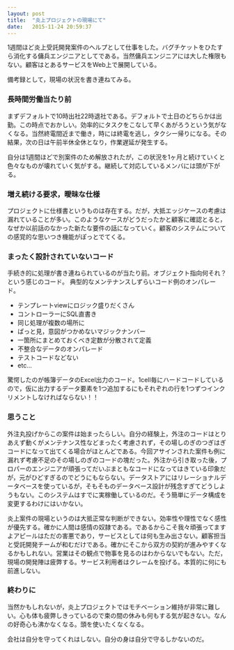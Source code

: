 ```yaml
---
layout: post
title:  "炎上プロジェクトの現場にて"
date:   2015-11-24 20:59:37
---
```


1週間ほど炎上受託開発案件のヘルプとして仕事をした。バグチケットをひたすら消化する傭兵エンジニアとしてである。当然傭兵エンジニアには大した権限もない。顧客はとあるサービスをWeb上で展開している。

備考録として，現場の状況を書き連ねてみる。

### 長時間労働当たり前

まずデフォルトで10時出社22時退社である。デフォルトで土日のどちらかは出勤。この時点でおかしい。効率的にタスクをこなして早くあがろうという気がなくなる。当然終電間近まで働き，時には終電を逃し，タクシー帰りになる。その結果，次の日は午前半休全休となり，作業遅延が発生する。

自分は1週間ほどで別案件のため解放されたが，この状況を1ヶ月と続けていくと色々なものが壊れていく気がする。継続して対応しているメンバには頭が下がる。

### 増え続ける要求，曖昧な仕様

プロジェクトに仕様書というものは存在する。だが，大抵エッジケースの考慮は漏れていることが多い。このようなケースがどうだったかと顧客に確認とると，なぜか以前話のなかった新たな要件の話になっていく。顧客のシステムについての感覚的な思いつき機能がぽっとでてくる。

### まったく設計されていないコード

手続き的に処理が書き連ねられているのが当たり前。オブジェクト指向何それ？という感じのコード。
典型的なメンテナンスしずらいコード例のオンパレード。

- テンプレートviewにロジック盛りだくさん
- コントローラーにSQL直書き
- 同じ処理が複数の場所に
- ぱっと見，意図がつかめないマジックナンバー
- 一箇所にまとめておくべき定数が分散されて定義
- 不整合なデータのオンパレード
- テストコードなどない
- etc...

驚愕したのが帳簿データのExcel出力のコード。1cell毎にハードコードしているので，仮に出力するデータ要素を1つ追加するにもそれぞれの行を1つずつインクリメントしなければならない！！

### 思うこと

外注丸投げからこの案件は始まったらしい。自分の経験上，外注のコードはとりあえず動くがメンテナンス性などまったく考慮されず，その場しのぎのつぎはぎコードになって出てくる場合がほとんどである。今回アサインされた案件も例に漏れず考慮不足のその場しのぎのコードの塊だった。外注から引き取った後，プロパーのエンジニアが頑張ってだいぶまともなコードになってはきている印象だが，元がひどすぎるのでどうにもならない。データストアにはリレーショナルデータベースを使っているが，そもそものデータベース設計が残念すぎてどうしようもない。このシステムはすでに実稼働しているのだ。そう簡単にデータ構成を変更するわけにはいかない。

炎上案件の現場というのは大抵正常な判断ができない。効率性や理性でなく感性が優先する。確かに人間は感情の奴隷である。であるからこそ我々頑張ってますよアピールはただの害悪であり，サービスとしては何も生み出さない。顧客担当と受託開発チームが和むだけである。確かにそこから双方の契約が進みやすくなるかもしれない。営業はその観点で物事を見るのはわからないでもない。ただ，現場の開発陣は疲弊する。サービス利用者はクレームを投げる。本質的に何にも前進しない。

### 終わりに

当然かもしれないが，炎上プロジェクトではモチベーション維持が非常に難しい。心も体も疲弊しきっているので束の間の休みも何もする気が起きない。なんの好奇心も沸かなくなる。頭を使いたくなくなる。

会社は自分を守ってくれはしない。自分の身は自分で守るしかないのだ。
